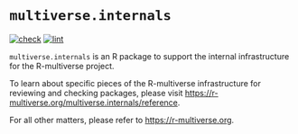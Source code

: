 # `multiverse.internals`

[![check](https://github.com/r-multiverse/multiverse.internals/actions/workflows/check.yaml/badge.svg)](https://github.com/r-multiverse/multiverse.internals/actions?query=workflow%3Acheck)
[![lint](https://github.com/r-multiverse/multiverse.internals/actions/workflows/lint.yaml/badge.svg)](https://github.com/r-multiverse/multiverse.internals/actions?query=workflow%3Alint)

`multiverse.internals` is an R package to support the internal infrastructure for the R-multiverse project.

To learn about specific pieces of the R-multiverse infrastructure for reviewing and checking packages, please visit <https://r-multiverse.org/multiverse.internals/reference>.

For all other matters, please refer to <https://r-multiverse.org>.
